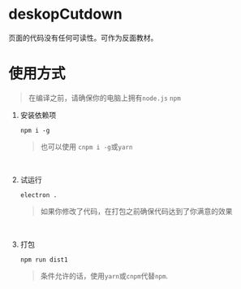 # deskopCutdown
页面的代码没有任何可读性。可作为反面教材。

# 使用方式

> 在编译之前，请确保你的电脑上拥有`node.js` `npm`

1. 安装依赖项

   ```
   npm i -g
   ```
   
      > 也可以使用 ```cnpm i -g```或```yarn```

<br/>

2. 试运行

    ```
    electron .
    ```
    
      >如果你修改了代码，在打包之前确保代码达到了你满意的效果


<br/>

3. 打包

    ```
    npm run dist1
    ```
    
      > 条件允许的话，使用`yarn`或`cnpm`代替`npm`.
